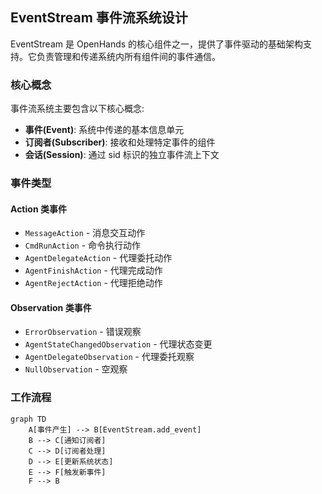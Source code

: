
## EventStream 事件流系统设计

EventStream 是 OpenHands 的核心组件之一，提供了事件驱动的基础架构支持。它负责管理和传递系统内所有组件间的事件通信。

### 核心概念

事件流系统主要包含以下核心概念:

- **事件(Event)**: 系统中传递的基本信息单元
- **订阅者(Subscriber)**: 接收和处理特定事件的组件
- **会话(Session)**: 通过 sid 标识的独立事件流上下文

### 事件类型

#### Action 类事件
- `MessageAction` - 消息交互动作
- `CmdRunAction` - 命令执行动作
- `AgentDelegateAction` - 代理委托动作
- `AgentFinishAction` - 代理完成动作
- `AgentRejectAction` - 代理拒绝动作

#### Observation 类事件
- `ErrorObservation` - 错误观察
- `AgentStateChangedObservation` - 代理状态变更
- `AgentDelegateObservation` - 代理委托观察
- `NullObservation` - 空观察

### 工作流程

```mermaid
graph TD
    A[事件产生] --> B[EventStream.add_event]
    B --> C[通知订阅者]
    C --> D[订阅者处理]
    D --> E[更新系统状态]
    E --> F[触发新事件]
    F --> B
```
